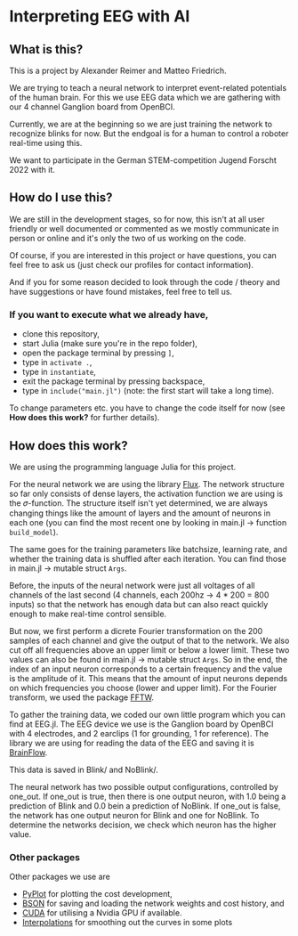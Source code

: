 # Interpreting EEG with AI
## What is this?
This is a project by Alexander Reimer and Matteo Friedrich.

We are trying to teach a neural network to interpret event-related potentials of the human brain. For this we use EEG data which we are gathering with our 4 channel Ganglion board from OpenBCI.

Currently, we are at the beginning so we are just training the network to recognize blinks for now. But the endgoal is for a human to control a roboter real-time using this.

We want to participate in the German STEM-competition Jugend Forscht 2022 with it.

## How do I use this?
We are still in the development stages, so for now, this isn't at all user friendly or well documented or commented as we mostly communicate in person or online and it's only the two of us working on the code.

Of course, if you are interested in this project or have questions, you can feel free to ask us (just check our profiles for contact information).

And if you for some reason decided to look through the code / theory and have suggestions or have found mistakes, feel free to tell us.

### If you want to execute what we already have,

- clone this repository,
- start Julia (make sure you're in the repo folder),
- open the package terminal by pressing `]`,
- type in `activate .`,
- type in `instantiate`,
- exit the package terminal by pressing backspace,
- type in `include("main.jl")` (note: the first start will take a long time).

To change parameters etc. you have to change the code itself for now (see **How does this work?** for further details).

## How does this work?
We are using the programming language Julia for this project.

For the neural network we are using the library [Flux](https://github.com/FluxML/Flux.jl). The network structure so far only consists of dense layers, the activation function we are using is the 𝜎-function. The structure itself isn't yet determined, we are always changing things like the amount of layers and the amount of neurons in each one (you can find the most recent one by looking in main.jl → function `build_model`).

The same goes for the training parameters like batchsize, learning rate, and whether the training data is shuffled after each iteration. You can find those in main.jl → mutable struct `Args`.

Before, the inputs of the neural network were just all voltages of all channels of the last second (4 channels, each 200hz → 4 * 200 = 800 inputs) so that the network has enough data but can also react quickly enough to make real-time control sensible.

But now, we first perform a dicrete Fourier transformation on the 200 samples of each channel and give the output of that to the network. We also cut off all frequencies above an upper limit or below a lower limit. These two values can also be found in main.jl → mutable struct `Args`. So in the end, the index of an input neuron corresponds to a certain frequency and the value is the amplitude of it. This means that the amount of input neurons depends on which frequencies you choose (lower and upper limit). For the Fourier transform, we used the package [FFTW](https://github.com/JuliaMath/FFTW.jl).

To gather the training data, we coded our own little program which you can find at EEG.jl. The EEG device we use is the Ganglion board by OpenBCI with 4 electrodes, and 2 earclips (1 for grounding, 1 for reference). The library we are using for reading the data of the EEG and saving it is [BrainFlow](https://brainflow.org).

This data is saved in Blink/ and NoBlink/.

The neural network has two possible output configurations, controlled by one_out. If one_out is true, then there is one output neuron, with 1.0 being a prediction of Blink and 0.0 bein a prediction of NoBlink. If one_out is false, the network has one output neuron for Blink and one for NoBlink. To determine the networks decision, we check which neuron has the higher value.

### Other packages

Other packages we use are

- [PyPlot](https://github.com/JuliaPy/PyPlot.jl) for plotting the cost development,
- [BSON](https://github.com/JuliaIO/BSON.jl) for saving and loading the network weights and cost history, and
- [CUDA](https://github.com/JuliaGPU/CUDA.jl) for utilising a Nvidia GPU if available.
- [Interpolations](https://github.com/JuliaMath/Interpolations.jl) for smoothing out the curves in some plots
